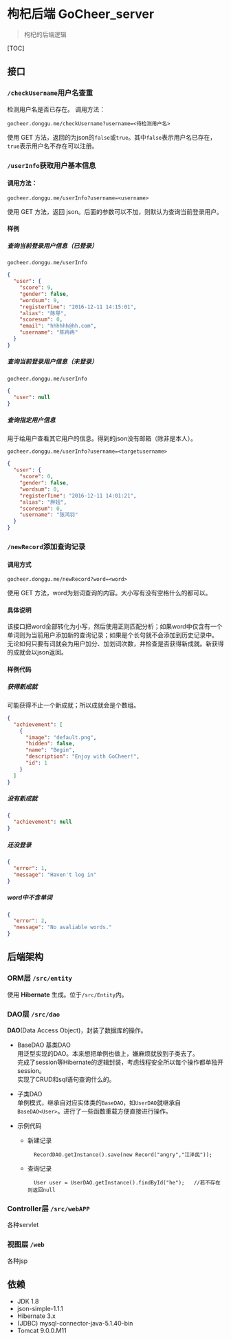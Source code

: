 # 枸杞后端 GoCheer_server
> 枸杞的后端逻辑

[TOC]
## 接口
### `/checkUsername`用户名查重  
检测用户名是否已存在。
调用方法：

	gocheer.donggu.me/checkUsername?username=<待检测用户名>

使用 GET 方法，返回的为json的`false`或`true`。其中`false`表示用户名已存在，`true`表示用户名不存在可以注册。  

### `/userInfo`获取用户基本信息
#### 调用方法：
	gocheer.donggu.me/userInfo?username=<username>

使用 GET 方法，返回 json。后面的参数可以不加，则默认为查询当前登录用户。  

#### 样例  
##### 查询当前登录用户信息（已登录）
	gocheer.donggu.me/userInfo
``` json
{
  "user": {
    "score": 9,
    "gender": false,
    "wordsum": 9,
    "registerTime": "2016-12-11 14:15:01",
    "alias": "陈导",
    "scoresum": 0,
    "email": "hhhhhh@hh.com",
    "username": "陈冉冉"
  }
}
```

##### 查询当前登录用户信息（未登录）
	gocheer.donggu.me/userInfo
``` json
{
  "user": null
}
```

##### 查询指定用户信息
用于给用户查看其它用户的信息。得到的json没有邮箱（除非是本人）。  

	gocheer.donggu.me/userInfo?username=<targetusername>
``` json
{
  "user": {
    "score": 0,
    "gender": false,
    "wordsum": 0,
    "registerTime": "2016-12-11 14:01:21",
    "alias": "胖妞",
    "scoresum": 0,
    "username": "张鸿羽"
  }
}
```

### `/newRecord`添加查询记录
#### 调用方式
	gocheer.donggu.me/newRecord?word=<word>
使用 GET 方法，word为划词查询的内容。大小写有没有空格什么的都可以。  

#### 具体说明
该接口把word全部转化为小写，然后使用正则匹配分析；如果word中仅含有一个单词则为当前用户添加新的查询记录；如果是个长句就不会添加到历史记录中。  
无论如何只要有词就会为用户加分、加划词次数，并检查是否获得新成就。新获得的成就会以json返回。  

#### 样例代码
##### 获得新成就
可能获得不止一个新成就；所以成就会是个数组。

``` json
{
  "achievement": [
    {
      "image": "default.png",
      "hidden": false,
      "name": "Begin",
      "description": "Enjoy with GoCheer!",
      "id": 1
    }
  ]
}
```

##### 没有新成就
``` json
{
  "achievement": null
}
```

##### 还没登录
``` json
{
  "error": 1,
  "message": "Haven't log in"
}
```

##### word中不含单词
``` json
{
  "error": 2,
  "message": "No avaliable words."
}
```
## 后端架构
### ORM层 `/src/entity`
使用 **Hibernate** 生成。位于`/src/Entity`内。  

### DAO层 `/src/dao`
**DAO**(Data Access Object)，封装了数据库的操作。  

- BaseDAO<E> 基类DAO  
  用泛型实现的DAO。本来想把单例也做上，嫌麻烦就放到子类去了。  
  完成了session等Hibernate的逻辑封装，考虑线程安全所以每个操作都单独开session。  
  实现了CRUD和sql语句查询什么的。  

- 子类DAO  
  单例模式，继承自对应实体类的`BaseDAO`，如`UserDAO`就继承自`BaseDAO<User>`。进行了一些函数重载方便直接进行操作。  
- 示例代码  
    - 新建记录  

			RecordDAO.getInstance().save(new Record("angry","江泽民"));
    
    - 查询记录

			User user = UserDAO.getInstance().findById("he");	//若不存在则返回null

### Controller层 `/src/webAPP`
各种servlet

### 视图层 `/web`
各种jsp

## 依赖
- JDK 1.8
- json-simple-1.1.1
- Hibernate 3.x
- (JDBC) mysql-connector-java-5.1.40-bin
- Tomcat 9.0.0.M11